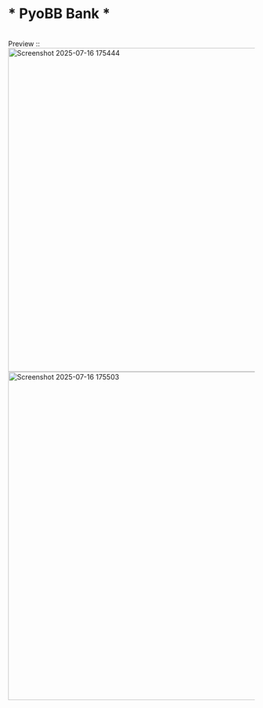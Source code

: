 #                                                                                        * PyoBB Bank *
<br>
Preview ::<br>

<img width="632" height="661" alt="Screenshot 2025-07-16 175444" src="https://github.com/user-attachments/assets/89d515e5-cf1c-43d0-b920-493f7f5b136e" />
<br>
<img width="646" height="670" alt="Screenshot 2025-07-16 175503" src="https://github.com/user-attachments/assets/83bda96b-dcae-465d-9201-8a068174fb4a" />
<br>
